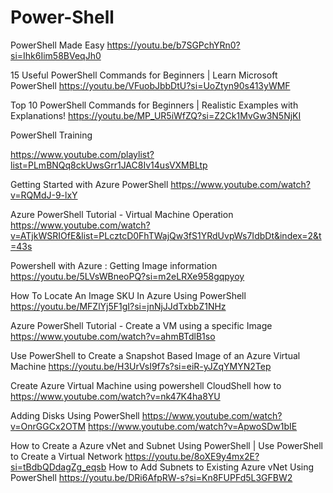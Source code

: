 # Power-Shell
PowerShell Made Easy
https://youtu.be/b7SGPchYRn0?si=Ihk6Iim58BVeqJh0

15 Useful PowerShell Commands for Beginners | Learn Microsoft PowerShell
https://youtu.be/VFuobJbbDtU?si=UoZtyn90s413yWMF

Top 10 PowerShell Commands for Beginners | Realistic Examples with Explanations!
https://youtu.be/MP_UR5iWfZQ?si=Z2Ck1MvGw3N5NjKI

PowerShell Training

https://www.youtube.com/playlist?list=PLmBNQq8ckUwsGrr1JAC8Iv14usVXMBLtp

Getting Started with Azure PowerShell
https://www.youtube.com/watch?v=RQMdJ-9-lxY

Azure PowerShell Tutorial - Virtual Machine Operation
https://www.youtube.com/watch?v=ATjkWSRIOfE&list=PLcztcD0FhTWajQw3fS1YRdUvpWs7IdbDt&index=2&t=43s

Powershell with Azure : Getting Image information
https://youtu.be/5LVsWBneoPQ?si=m2eLRXe958gqpyoy

How To Locate An Image SKU In Azure Using PowerShell
https://youtu.be/MFZlYj5F1gI?si=jnNjJJdTxbbZ1NHz

Azure PowerShell Tutorial - Create a VM using a specific Image
https://www.youtube.com/watch?v=ahmBTdlB1so

Use PowerShell to Create a Snapshot Based Image of an Azure Virtual Machine
https://youtu.be/H3UrVsI9f7s?si=eiR-yJZqYMYN2Tep

Create Azure Virtual Machine using powershell CloudShell how to
https://www.youtube.com/watch?v=nk47K4ha8YU

 Adding Disks Using PowerShell 
 https://www.youtube.com/watch?v=OnrGGCx2OTM
 https://www.youtube.com/watch?v=ApwoSDw1bIE

How to Create a Azure vNet and Subnet Using PowerShell | Use PowerShell to Create a Virtual Network
https://youtu.be/8oXE9y4mx2E?si=tBdbQDdagZg_eqsb
How to Add Subnets to Existing Azure vNet Using PowerShell
https://youtu.be/DRi6AfpRW-s?si=Kn8FUPFd5L3GFBW2






